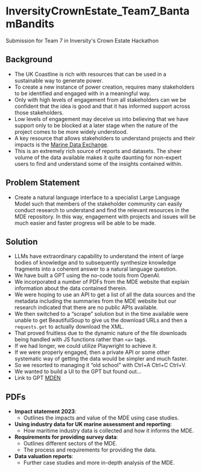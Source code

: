 # InversityCrownEstate_Team7_BantamBandits
Submission for Team 7 in Inversity's Crown Estate Hackathon

## Background

- The UK Coastline is rich with resources that can be used in a sustainable way to generate power.
- To create a new instance of power creation, requires many stakeholders to be identified and engaged with in a meaningful way.
- Only with high levels of engagement from all stakeholders can we be confident that the idea is good and that it has informed support across those stakeholders.
- Low levels of engagement may deceive us into believing that we have support only to be blocked at a later stage when the nature of the project comes to be more widely understood.
- A key resource that allows stakeholders to understand projects and their impacts is the [Marine Data Exchange](https://www.marinedataexchange.co.uk/).
- This is an extremely rich source of reports and datasets. The sheer volume of the data available makes it quite daunting for non-expert users to find and understand some of the insights contained within.

## Problem Statement

- Create a natural language interface to a specialist Large Language Model such that members of the stakeholder community can easily conduct research to understand and find the relevant resources in the MDE repository. In this way, engagement with projects and issues will be much easier and faster progress will be able to be made.

## Solution

- LLMs have extraordinary capability to understand the intent of large bodies of knowledge and to subsequently synthesize knowledge fragments into a coherent answer to a natural language question.
- We have built a GPT using the no-code tools from OpenAI.
- We incorporated a number of PDFs from the MDE website that explain information about the data contained therein.
- We were hoping to use an API to get a list of all the data sources and the metadata including the summaries from the MDE website but our research indicated that there are no public APIs available.
- We then switched to a “scrape” solution but in the time available were unable to get BeautifulSoup to give us the download URLs and then a `requests.get` to actually download the XML.
- That proved fruitless due to the dynamic nature of the file downloads being handled with JS functions rather than `<a>` tags.
- If we had longer, we could utilize Playwright to achieve it.
- If we were properly engaged, then a private API or some other systematic way of getting the data would be simpler and much faster.
- So we resorted to managing it “old school” with Ctrl+A Ctrl+C Ctrl+V.
- We wanted to build a UI to the GPT but found out...
- Link to GPT [MDEN](https://chatgpt.com/g/g-7V5jpmAFR-marine-data-exchange-ninja)

## PDFs

- **Impact statement 2023**:
  - Outlines the impacts and value of the MDE using case studies.
- **Using industry data for UK marine assessment and reporting**:
  - How maritime industry data is collected and how it informs the MDE.
- **Requirements for providing survey data**:
  - Outlines different sectors of the MDE.
  - The process and requirements for providing the data.
- **Data valuation reports**:
  - Further case studies and more in-depth analysis of the MDE.

